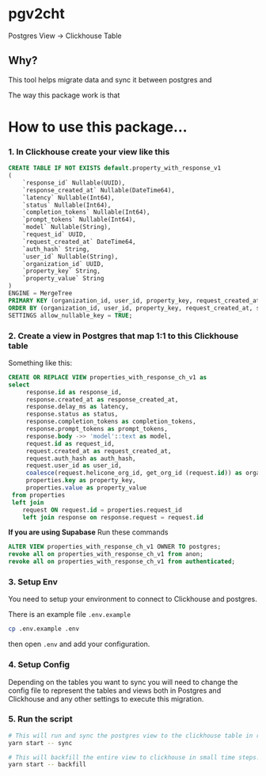 # pgv2cht

Postgres View -> Clickhouse Table

## Why?

This tool helps migrate data and sync it between postgres and

The way this package work is that

# How to use this package...

### 1. In Clickhouse create your view like this

```sql
CREATE TABLE IF NOT EXISTS default.property_with_response_v1
(
    `response_id` Nullable(UUID),
    `response_created_at` Nullable(DateTime64),
    `latency` Nullable(Int64),
    `status` Nullable(Int64),
    `completion_tokens` Nullable(Int64),
    `prompt_tokens` Nullable(Int64),
    `model` Nullable(String),
    `request_id` UUID,
    `request_created_at` DateTime64,
    `auth_hash` String,
    `user_id` Nullable(String),
    `organization_id` UUID,
    `property_key` String,
    `property_value` String
)
ENGINE = MergeTree
PRIMARY KEY (organization_id, user_id, property_key, request_created_at, status, model, request_id)
ORDER BY (organization_id, user_id, property_key, request_created_at, status, model, request_id)
SETTINGS allow_nullable_key = TRUE;
```

### 2. Create a view in Postgres that map 1:1 to this Clickhouse table

Something like this:

```sql
CREATE OR REPLACE VIEW properties_with_response_ch_v1 as
select
     response.id as response_id,
     response.created_at as response_created_at,
     response.delay_ms as latency,
     response.status as status,
     response.completion_tokens as completion_tokens,
     response.prompt_tokens as prompt_tokens,
     response.body ->> 'model'::text as model,
     request.id as request_id,
     request.created_at as request_created_at,
     request.auth_hash as auth_hash,
     request.user_id as user_id,
     coalesce(request.helicone_org_id, get_org_id (request.id)) as organization_id,
     properties.key as property_key,
     properties.value as property_value
 from properties
 left join
    request ON request.id = properties.request_id
    left join response on response.request = request.id
```

<b>If you are using Supabase</b>
Run these commands

```sql
ALTER VIEW properties_with_response_ch_v1 OWNER TO postgres;
revoke all on properties_with_response_ch_v1 from anon;
revoke all on properties_with_response_ch_v1 from authenticated;
```

### 3. Setup Env

You need to setup your environment to connect to Clickhouse and postgres.

There is an example file `.env.example`

```bash
cp .env.example .env
```

then open `.env` and add your configuration.

### 4. Setup Config

Depending on the tables you want to sync you will need to change the config file to represent the tables and views both in Postgres and Clickhouse and any other settings to execute this migration.

### 5. Run the script

```bash
# This will run and sync the postgres view to the clickhouse table in real time
yarn start -- sync

# This will backfill the entire view to clickhouse in small time steps.
yarn start -- backfill
```
